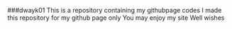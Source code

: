 ###dwayk01
This is a repository containing my githubpage codes
I made this repository for my github page only
You may enjoy my site
Well wishes
